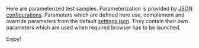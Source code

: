 Here are parameterized test samples. Parameterization is provided by [JSON configurations](https://github.com/arachnidium/arachnidium-java/tree/master/arachnidium-tutorial/src/test/resources/configs). Parameters which are defined here use, complement and override parameters from the default [settings.json](https://github.com/arachnidium/arachnidium-java/blob/master/arachnidium-tutorial/src/main/java/com/github/arachnidium/tutorial/confuguration/settings.json). They contain their own parameters which are used when required browser has to be launched.

Enjoy!
